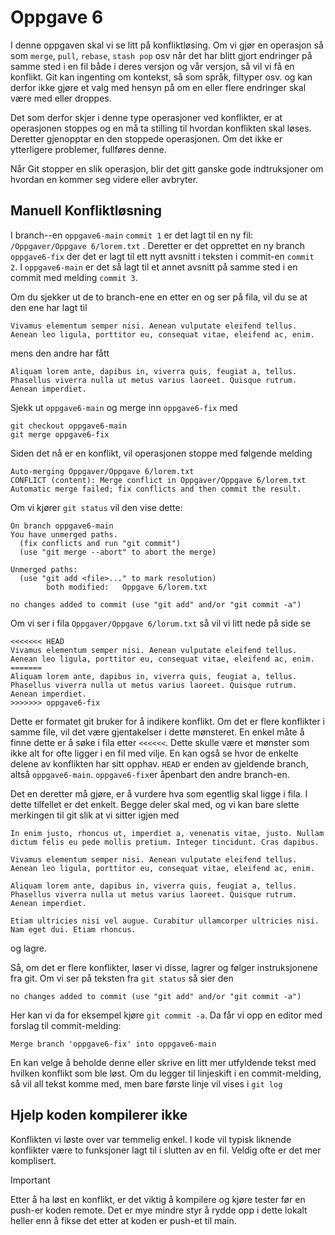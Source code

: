 # Oppgave 6

I denne oppgaven skal vi se litt på konfliktløsing. 
Om vi gjør en operasjon så som `merge`, `pull`, `rebase`, `stash pop` osv når det har blitt gjort endringer på samme sted i en fil både i deres versjon og vår versjon, så vil vi få en konflikt.
Git kan ingenting om kontekst, så som språk, filtyper osv. og kan derfor ikke gjøre et valg med hensyn på om en eller flere endringer skal være med eller droppes.

Det som derfor skjer i denne type operasjoner ved konflikter, er at operasjonen stoppes og en må ta stilling til hvordan konflikten skal løses. 
Deretter gjenopptar en den stoppede operasjonen. Om det ikke er ytterligere problemer, fullføres denne.

Når Git stopper en slik operasjon, blir det gitt ganske gode indtruksjoner om hvordan en kommer seg videre eller avbryter.

## Manuell Konfliktløsning
I branch--en `oppgave6-main` `commit 1` er det lagt til en ny fil: `/Oppgaver/Oppgave 6/lorem.txt` . 
Deretter er det opprettet en ny branch `oppgave6-fix` der det er lagt til ett nytt avsnitt i teksten i commit-en `commit 2`.
I `oppgave6-main` er det så lagt til et annet avsnitt på samme sted i en commit med melding `commit 3`.

Om du sjekker ut de to branch-ene en etter en og ser på fila, vil du se at den ene har lagt til
```text
Vivamus elementum semper nisi. Aenean vulputate eleifend tellus. Aenean leo ligula, porttitor eu, consequat vitae, eleifend ac, enim.
```
mens den andre har fått 
```text
Aliquam lorem ante, dapibus in, viverra quis, feugiat a, tellus. Phasellus viverra nulla ut metus varius laoreet. Quisque rutrum. Aenean imperdiet.
```
Sjekk ut `oppgave6-main` og merge inn `oppgave6-fix` med
```shell
git checkout oppgave6-main
git merge oppgave6-fix
```

Siden det nå er en konflikt, vil operasjonen stoppe med følgende melding
```text
Auto-merging Oppgaver/Oppgave 6/lorem.txt
CONFLICT (content): Merge conflict in Oppgaver/Oppgave 6/lorem.txt
Automatic merge failed; fix conflicts and then commit the result.
```
Om vi kjører `git status` vil den vise dette:
```text
On branch oppgave6-main
You have unmerged paths.
  (fix conflicts and run "git commit")
  (use "git merge --abort" to abort the merge)

Unmerged paths:
  (use "git add <file>..." to mark resolution)
        both modified:   Oppgave 6/lorem.txt

no changes added to commit (use "git add" and/or "git commit -a")
```

Om vi ser i fila `Oppgaver/Oppgave 6/lorum.txt` så vil vi litt nede på side se
```text
<<<<<<< HEAD
Vivamus elementum semper nisi. Aenean vulputate eleifend tellus. Aenean leo ligula, porttitor eu, consequat vitae, eleifend ac, enim.
=======
Aliquam lorem ante, dapibus in, viverra quis, feugiat a, tellus. Phasellus viverra nulla ut metus varius laoreet. Quisque rutrum. Aenean imperdiet.
>>>>>>> oppgave6-fix
```
Dette er formatet git bruker for å indikere konflikt. 
Om det er flere konflikter i samme file, vil det være gjentakelser i dette mønsteret.
En enkel måte å finne dette er å søke i fila etter `<<<<<<`. Dette skulle være et mønster som ikke alt for ofte ligger i en fil med vilje.
En kan også se hvor de enkelte delene av konflikten har sitt opphav. 
`HEAD` er enden av gjeldende branch, altså `oppgave6-main`. `oppgave6-fix`er åpenbart den andre branch-en.

Det en deretter må gjøre, er å vurdere hva som egentlig skal ligge i fila. 
I dette tilfellet er det enkelt. 
Begge deler skal med, og vi kan bare slette merkingen til git slik at vi sitter igjen med
```text
In enim justo, rhoncus ut, imperdiet a, venenatis vitae, justo. Nullam dictum felis eu pede mollis pretium. Integer tincidunt. Cras dapibus.

Vivamus elementum semper nisi. Aenean vulputate eleifend tellus. Aenean leo ligula, porttitor eu, consequat vitae, eleifend ac, enim.

Aliquam lorem ante, dapibus in, viverra quis, feugiat a, tellus. Phasellus viverra nulla ut metus varius laoreet. Quisque rutrum. Aenean imperdiet.

Etiam ultricies nisi vel augue. Curabitur ullamcorper ultricies nisi. Nam eget dui. Etiam rhoncus.
```
og lagre.

Så, om det er flere konflikter, løser vi disse, lagrer og følger instruksjonene fra git.
Om vi ser på teksten fra `git status` så sier den 
```text
no changes added to commit (use "git add" and/or "git commit -a")
```
Her kan vi da for eksempel kjøre `git commit -a`. 
Da får vi opp en editor med forslag til commit-melding: 
```text
Merge branch 'oppgave6-fix' into oppgave6-main
```
En kan velge å beholde denne eller skrive en litt mer utfyldende tekst med hvilken konflikt som ble løst.
Om du legger til linjeskift i en commit-melding, så vil all tekst komme med, men bare første linje vil vises i `git log`

## Hjelp koden kompilerer ikke
Konflikten vi løste over var temmelig enkel. 
I kode vil typisk liknende konflikter være to funksjoner lagt til i slutten av en fil. 
Veldig ofte er det mer komplisert. 

> [!IMPORTANT]
> Etter å ha løst en konflikt, er det viktig å kompilere og kjøre tester før en push-er koden remote. 
> Det er mye mindre styr å rydde opp i dette lokalt heller enn å fikse det etter at koden er push-et til main.


 